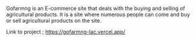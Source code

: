 Gofarmng is an E-commerce site that deals with the buying and selling of agricultural products. It is a site where numerous people can come and buy or sell agricultural products on the site.


Link to project ; https://gofarmng-lac.vercel.app/
